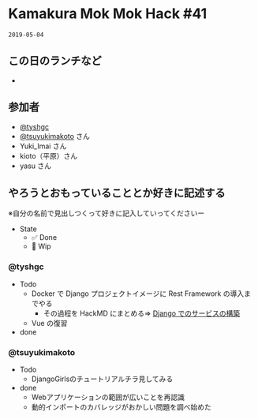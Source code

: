 # Kamakura Mok Mok Hack #41

`2019-05-04`

## この日のランチなど

- []()

## 参加者

- [@tyshgc](http://twitter.com/tyshgc)
- [@tsuyukimakoto](https://twitter.com/everes) さん
- Yuki_Imai さん
- kioto（平原）さん
- yasu さん

## やろうとおもっていることとか好きに記述する

※自分の名前で見出しつくって好きに記入していってくださいー

- State
  - ✅ Done
  - 🚧 Wip

### @tyshgc

- Todo
  - Docker で Django プロジェクトイメージに Rest Framework の導入までやる
    - その過程を HackMD にまとめる=> [Django でのサービスの構築](https://hackmd.io/s/Sk4z7_DIV)
  - Vue の復習
- done

### @tsuyukimakoto

- Todo
  - DjangoGirlsのチュートリアルチラ見してみる
- done
  - Webアプリケーションの範囲が広いことを再認識
  - 動的インポートのカバレッジがおかしい問題を調べ始めた
